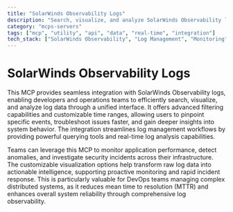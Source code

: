 ```yaml
---
title: "SolarWinds Observability Logs"
description: "Search, visualize, and analyze SolarWinds Observability logs with advanced filtering and time range controls for DevOps and IT operations."
category: "mcps-servers"
tags: ["mcp", "utility", "api", "data", "real-time", "integration"]
tech_stack: ["SolarWinds Observability", "Log Management", "Monitoring", "DevOps", "IT Operations"]
---
```


# SolarWinds Observability Logs

This MCP provides seamless integration with SolarWinds Observability logs, enabling developers and operations teams to efficiently search, visualize, and analyze log data through a unified interface. It offers advanced filtering capabilities and customizable time ranges, allowing users to pinpoint specific events, troubleshoot issues faster, and gain deeper insights into system behavior. The integration streamlines log management workflows by providing powerful querying tools and real-time log analysis capabilities.

Teams can leverage this MCP to monitor application performance, detect anomalies, and investigate security incidents across their infrastructure. The customizable visualization options help transform raw log data into actionable intelligence, supporting proactive monitoring and rapid incident response. This is particularly valuable for DevOps teams managing complex distributed systems, as it reduces mean time to resolution (MTTR) and enhances overall system reliability through comprehensive log observability.
